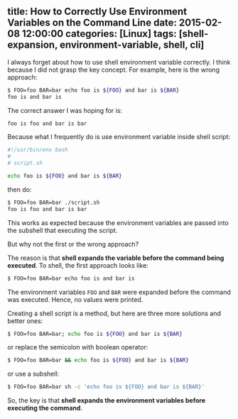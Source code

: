 title: How to Correctly Use Environment Variables on the Command Line
date: 2015-02-08 12:00:00
categories: [Linux]
tags: [shell-expansion, environment-variable, shell, cli]
---

I always forget about how to use shell environment variable correctly. I think because I did not grasp the key concept. For example, here is the wrong approach:

```sh
$ FOO=foo BAR=bar echo foo is ${FOO} and bar is ${BAR}
foo is and bar is
```

The correct answer I was hoping for is:

```sh
foo is foo and bar is bar
```

Because what I frequently do is use environment variable inside shell script:

```sh
#!/usr/bin/env bash
#
# script.sh

echo foo is ${FOO} and bar is ${BAR}
```

then do:

```sh
$ FOO=foo BAR=bar ./script.sh
foo is foo and bar is bar
```

This works as expected because the environment variables are passed into the subshell that executing the script.

But why not the first or the wrong approach?

The reason is that **shell expands the variable before the command being executed**. To shell, the first approach looks like:

```sh
$ FOO=foo BAR=bar echo foo is and bar is 
```

The environment variables `FOO` and `BAR` were expanded before the command was executed. Hence, no values were printed.

<!-- more -->

Creating a shell script is a method, but here are three more solutions and better ones:

```sh
$ FOO=foo BAR=bar; echo foo is ${FOO} and bar is ${BAR}
```

or replace the semicolon with boolean operator:

```sh
$ FOO=foo BAR=bar && echo foo is ${FOO} and bar is ${BAR}
```

or use a subshell:

```sh
$ FOO=foo BAR=bar sh -c 'echo foo is ${FOO} and bar is ${BAR}'
```

So, the key is that **shell expands the environment variables before executing the command**.
